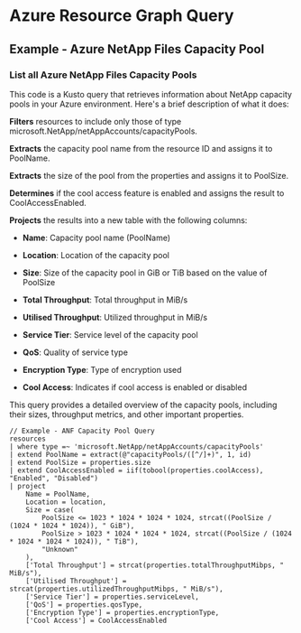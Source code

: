 # Azure Resource Graph Query

## Example - Azure NetApp Files Capacity Pool

### List all Azure NetApp Files Capacity Pools

This code is a Kusto query that retrieves information about NetApp capacity pools in your Azure environment. Here's a brief description of what it does:

**Filters** resources to include only those of type microsoft.NetApp/netAppAccounts/capacityPools.

**Extracts** the capacity pool name from the resource ID and assigns it to PoolName.

**Extracts** the size of the pool from the properties and assigns it to PoolSize.

**Determines** if the cool access feature is enabled and assigns the result to CoolAccessEnabled.

**Projects** the results into a new table with the following columns:

- **Name**: Capacity pool name (PoolName)

- **Location**: Location of the capacity pool

- **Size**: Size of the capacity pool in GiB or TiB based on the value of PoolSize

- **Total Throughput**: Total throughput in MiB/s

- **Utilised Throughput**: Utilized throughput in MiB/s

- **Service Tier**: Service level of the capacity pool

- **QoS**: Quality of service type

- **Encryption Type**: Type of encryption used

- **Cool Access**: Indicates if cool access is enabled or disabled

This query provides a detailed overview of the capacity pools, including their sizes, throughput metrics, and other important properties.

```OQL
// Example - ANF Capacity Pool Query
resources
| where type =~ 'microsoft.NetApp/netAppAccounts/capacityPools'
| extend PoolName = extract(@"capacityPools/([^/]+)", 1, id)
| extend PoolSize = properties.size
| extend CoolAccessEnabled = iif(tobool(properties.coolAccess), "Enabled", "Disabled")
| project
    Name = PoolName,
    Location = location, 
    Size = case(
        PoolSize <= 1023 * 1024 * 1024 * 1024, strcat((PoolSize / (1024 * 1024 * 1024)), " GiB"),
        PoolSize > 1023 * 1024 * 1024 * 1024, strcat((PoolSize / (1024 * 1024 * 1024 * 1024)), " TiB"),
        "Unknown"
    ),
    ['Total Throughput'] = strcat(properties.totalThroughputMibps, " MiB/s"),
    ['Utilised Throughput'] = strcat(properties.utilizedThroughputMibps, " MiB/s"),
    ['Service Tier'] = properties.serviceLevel,
    ['QoS'] = properties.qosType,    
    ['Encryption Type'] = properties.encryptionType,
    ['Cool Access'] = CoolAccessEnabled
